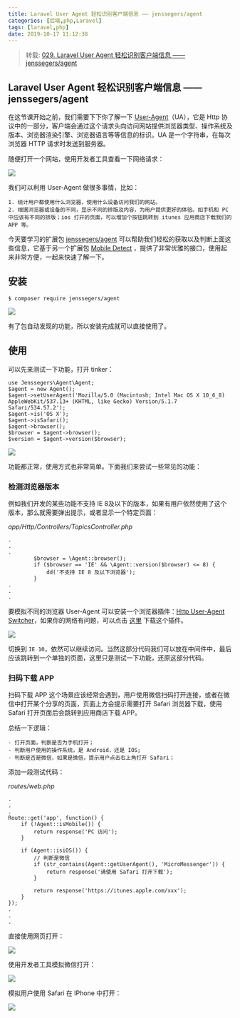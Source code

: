 ```yaml
---
title: Laravel User Agent 轻松识别客户端信息 —— jenssegers/agent
categories: [后端,php,Laravel]
tags: [laravel,php]
date: 2019-10-17 11:12:38
---
```


> 转载: [029. Laravel User Agent 轻松识别客户端信息 —— jenssegers/agent](https://learnku.com/courses/laravel-package/2019/laravel-user-agent-easily-identifies-client-information-jenssegersagent/2232)

## Laravel User Agent 轻松识别客户端信息 —— jenssegers/agent

在这节课开始之前，我们需要下下你了解一下 [User-Agent](https://developer.mozilla.org/en-US/docs/Web/HTTP/Headers/User-Agent)（UA），它是 Http 协议中的一部分，客户端会通过这个请求头向访问网站提供浏览器类型、操作系统及版本、浏览器渲染引擎、浏览器语言等等信息的标识。UA 是一个字符串，在每次浏览器 HTTP 请求时发送到服务器。

随便打开一个网站，使用开发者工具查看一下网络请求：

![](https://raw.githubusercontent.com/qnyt1993/picture/master/img/2019/10/17/caJ2ypuWq7.png)


我们可以利用 User-Agent 做很多事情，比如：

    1. 统计用户都使用什么浏览器，使用什么设备访问我们的网站。
    2. 根据浏览器或设备的不同，显示不同的排版及内容，为用户提供更好的体验。如手机和 PC 中应该有不同的排版；ios 打开的页面，可以增加个按钮跳转到 itunes 应用商店下载我们的 APP 等。

今天要学习的扩展包 [jenssegers/agent](https://github.com/jenssegers/agent) 可以帮助我们轻松的获取以及判断上面这些信息，它基于另一个扩展包 [Mobile Detect](https://github.com/serbanghita/Mobile-Detect) ，提供了非常优雅的接口，使用起来非常方便，一起来快速了解一下。

## 安装


    $ composer require jenssegers/agent


![](https://raw.githubusercontent.com/qnyt1993/picture/master/img/2019/10/17/YEFnstmwNp.png)


有了包自动发现的功能，所以安装完成就可以直接使用了。

## 使用

可以先来测试一下功能，打开 tinker：


    use Jenssegers\Agent\Agent;
    $agent = new Agent();
    $agent->setUserAgent('Mozilla/5.0 (Macintosh; Intel Mac OS X 10_6_8) AppleWebKit/537.13+ (KHTML, like Gecko) Version/5.1.7 Safari/534.57.2');
    $agent->is('OS X');
    $agent->isSafari();
    $agent->browser();
    $browser = $agent->browser();
    $version = $agent->version($browser);


![](https://raw.githubusercontent.com/qnyt1993/picture/master/img/2019/10/17/g2NBLkvzo0.png)


功能都正常，使用方式也非常简单。下面我们来尝试一些常见的功能：

### 检测浏览器版本

例如我们开发的某些功能不支持 IE 8及以下的版本，如果有用户依然使用了这个版本，那么就需要弹出提示，或者显示一个特定页面：

*app/Http/Controllers/TopicsController.php*

    .
    .
    .
            $browser = \Agent::browser();
            if ($browser == 'IE' && \Agent::version($browser) <= 8) {
                dd('不支持 IE 8 及以下浏览器');
            }
    .
    .
    .


要模拟不同的浏览器 User-Agent 可以安装一个浏览器插件：[Http User-Agent Switcher](https://chrome.google.com/webstore/detail/http-user-agent-switcher/dalfpgoflklogpfibbjelegbgfamlhof)，如果你的网络有问题，可以点击 [这里](https://pan.baidu.com/s/1nQpXiLcw7274sZLQrJzGrA) 下载这个插件。

![](https://raw.githubusercontent.com/qnyt1993/picture/master/img/2019/10/17/9k3cShKws9.png)


切换到 `IE 10`，依然可以继续访问。当然这部分代码我们可以放在中间件中，最后应该跳转到一个单独的页面，这里只是测试一下功能，还原这部分代码。

### 扫码下载 APP

扫码下载 APP 这个场景应该经常会遇到，用户使用微信扫码打开连接，或者在微信中打开某个分享的页面，页面上方会提示需要打开 Safari 浏览器下载，使用 Safari 打开页面后会跳转到应用商店下载 APP。

总结一下逻辑：

    - 打开页面，判断是否为手机打开；
    - 判断用户使用的操作系统，是 Android，还是 IOS;
    - 判断是否是微信，如果是微信，提示用户点击右上角打开 Safari；

添加一段测试代码：

*routes/web.php*

    .
    .
    .
    Route::get('app', function() {
        if (!Agent::isMobile()) {
            return response('PC 访问');
        }
    
        if (Agent::isiOS()) {
            // 判断是微信
            if (str_contains(Agent::getUserAgent(), 'MicroMessenger')) {
                return response('请使用 Safari 打开下载');
            }
    
            return response('https://itunes.apple.com/xxx');
        }
    });
    .
    .
    .




直接使用网页打开：

![](https://raw.githubusercontent.com/qnyt1993/picture/master/img/2019/10/17/2WdMbgqSd5.png)


使用开发者工具模拟微信打开：

![](https://raw.githubusercontent.com/qnyt1993/picture/master/img/2019/10/17/XBC7NkjcdW.png)


模拟用户使用 Safari 在 IPhone 中打开：

![](https://raw.githubusercontent.com/qnyt1993/picture/master/img/2019/10/17/E7PXjXgD1U.png)



